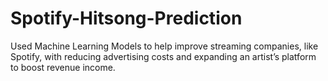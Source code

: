 # Spotify-Hitsong-Prediction
Used Machine Learning Models to help improve streaming companies, like Spotify, with reducing advertising costs and expanding an artist’s platform to boost revenue income.
